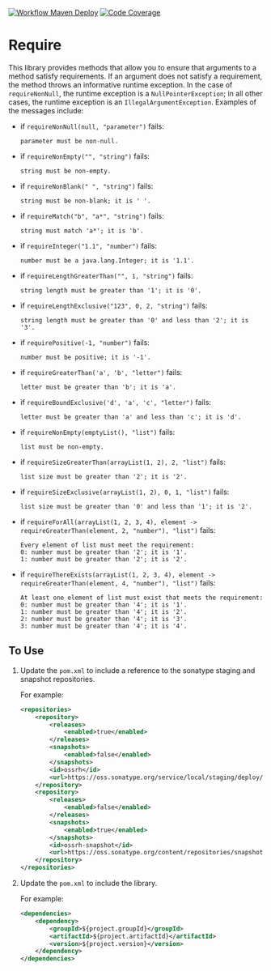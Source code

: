 [![Workflow Maven Deploy](https://github.com/drewctaylor/${project.artifactId}/workflows/workflow-maven-deploy/badge.svg)](https://github.com/drewctaylor/${project.artifactId}/workflows/workflow-maven-deploy/badge.svg)
[![Code Coverage](https://codecov.io/gh/drewctaylor/${project.artifactId}/branch/trunk/graph/badge.svg)](https://codecov.io/gh/drewctaylor/${project.artifactId})

# Require

This library provides methods that allow you to ensure that arguments to a method satisfy requirements. If an argument
does not satisfy a requirement, the method throws an informative runtime exception. In the case of `requireNonNull`, the
runtime exception is a `NullPointerException`; in all other cases, the runtime exception is
an `IllegalArgumentException`. Examples of the messages include:

* if `requireNonNull(null, "parameter")` fails:

  `parameter must be non-null.`

* if `requireNonEmpty("", "string")` fails:

  `string must be non-empty.`

* if `requireNonBlank(" ", "string")` fails:

  `string must be non-blank; it is ' '.`

* if `requireMatch("b", "a*", "string")` fails:

  `string must match 'a*'; it is 'b'.`

* if `requireInteger("1.1", "number")` fails:

  `number must be a java.lang.Integer; it is '1.1'.`

* if `requireLengthGreaterThan("", 1, "string")` fails:

  `string length must be greater than '1'; it is '0'.`

* if `requireLengthExclusive("123", 0, 2, "string")` fails:

  `string length must be greater than '0' and less than '2'; it is '3'.`

* if `requirePositive(-1, "number")` fails:

  `number must be positive; it is '-1'.`

* if `requireGreaterThan('a', 'b', "letter")` fails:

  `letter must be greater than 'b'; it is 'a'.`

* if `requireBoundExclusive('d', 'a', 'c', "letter")` fails:

  `letter must be greater than 'a' and less than 'c'; it is 'd'.`

* if `requireNonEmpty(emptyList(), "list")` fails:

  `list must be non-empty.`

* if `requireSizeGreaterThan(arrayList(1, 2), 2, "list")` fails:

  `list size must be greater than '2'; it is '2'.`

* if `requireSizeExclusive(arrayList(1, 2), 0, 1, "list")` fails:

  `list size must be greater than '0' and less than '1'; it is '2'.`

* if `requireForAll(arrayList(1, 2, 3, 4), element -> requireGreaterThan(element, 2, "number"), "list")` fails:

  ```
  Every element of list must meet the requirement:
  0: number must be greater than '2'; it is '1'.
  1: number must be greater than '2'; it is '2'.
  ```

* if `requireThereExists(arrayList(1, 2, 3, 4), element -> requireGreaterThan(element, 4, "number"), "list")` fails:

  ```
  At least one element of list must exist that meets the requirement:
  0: number must be greater than '4'; it is '1'.
  1: number must be greater than '4'; it is '2'.
  2: number must be greater than '4'; it is '3'.
  3: number must be greater than '4'; it is '4'.
  ```

## To Use

1) Update the `pom.xml` to include a reference to the sonatype staging and snapshot repositories.

   For example:

    ```xml
    <repositories>
        <repository>
            <releases>
                <enabled>true</enabled>
            </releases>
            <snapshots>
                <enabled>false</enabled>
            </snapshots>
            <id>ossrh</id>
            <url>https://oss.sonatype.org/service/local/staging/deploy/maven2</url>
        </repository>
        <repository>
            <releases>
                <enabled>false</enabled>
            </releases>
            <snapshots>
                <enabled>true</enabled>
            </snapshots>
            <id>ossrh-snapshot</id>
            <url>https://oss.sonatype.org/content/repositories/snapshots</url>
        </repository>
    </repositories>
    ```

2) Update the `pom.xml` to include the library.

   For example:

    ```xml
    <dependencies>
        <dependency>
            <groupId>${project.groupId}</groupId>
            <artifactId>${project.artifactId}</artifactId>
            <version>${project.version}</version>
        </dependency>
    </dependencies>
    ```

